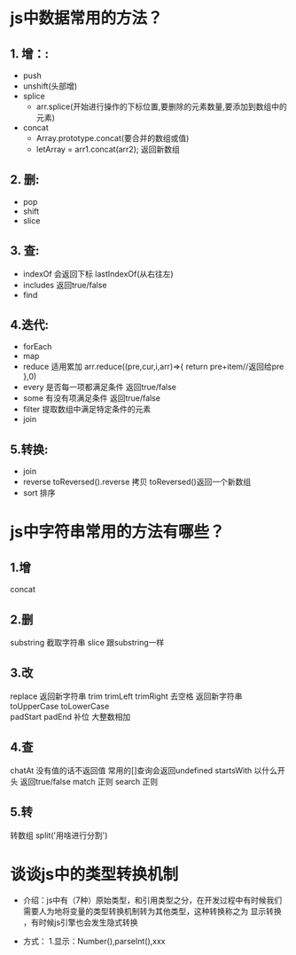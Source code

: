 # js中数据常用的方法？
## 1. 增：:
- push
- unshift(头部增)
- splice   
    - arr.splice(开始进行操作的下标位置,要删除的元素数量,要添加到数组中的元素)
- concat
    - Array.prototype.concat(要合并的数组或值)
    - letArray = arr1.concat(arr2); 返回新数组

## 2. 删:
- pop
- shift 
- slice

## 3. 查:
- indexOf  会返回下标  lastIndexOf(从右往左)
- includes 返回true/false
- find

## 4.迭代:
- forEach
- map
- reduce     适用累加
    arr.reduce((pre,cur,i,arr)=>{
      return pre+item//返回给pre
    },0)
- every      是否每一项都满足条件    返回true/false
- some       有没有项满足条件        返回true/false
- filter      提取数组中满足特定条件的元素
- join

## 5.转换:
- join
- reverse          toReversed().reverse   拷贝      toReversed()返回一个新数组
- sort 排序




# js中字符串常用的方法有哪些？
## 1.增
  concat

## 2.删
  substring  截取字符串
  slice      跟substring一样

## 3.改
  replace   返回新字符串
  trim trimLeft trimRight      去空格  返回新字符串
  toUpperCase  toLowerCase      
  padStart  padEnd             补位    大整数相加


## 4.查
  chatAt      没有值的话不返回值     常用的[]查询会返回undefined
  startsWith  以什么开头        返回true/false
  match       正则
  search      正则

## 5.转
  转数组 split('用啥进行分割')




# 谈谈js中的类型转换机制
- 介绍：js中有（7种）原始类型，和引用类型之分，在开发过程中有时候我们需要人为地将变量的类型转换机制转为其他类型，这种转换称之为   显示转换    ，有时候js引擎也会发生隐式转换

- 方式：
1.显示：Number(),parseInt(),xxx